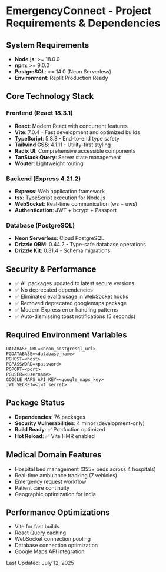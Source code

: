 # EmergencyConnect - Project Requirements & Dependencies

## System Requirements
- **Node.js**: >= 18.0.0
- **npm**: >= 9.0.0
- **PostgreSQL**: >= 14.0 (Neon Serverless)
- **Environment**: Replit Production Ready

## Core Technology Stack

### Frontend (React 18.3.1)
- **React**: Modern React with concurrent features
- **Vite**: 7.0.4 - Fast development and optimized builds
- **TypeScript**: 5.8.3 - End-to-end type safety
- **Tailwind CSS**: 4.1.11 - Utility-first styling
- **Radix UI**: Comprehensive accessible components
- **TanStack Query**: Server state management
- **Wouter**: Lightweight routing

### Backend (Express 4.21.2)
- **Express**: Web application framework
- **tsx**: TypeScript execution for Node.js
- **WebSocket**: Real-time communication (ws + uws)
- **Authentication**: JWT + bcrypt + Passport

### Database (PostgreSQL)
- **Neon Serverless**: Cloud PostgreSQL
- **Drizzle ORM**: 0.44.2 - Type-safe database operations
- **Drizzle Kit**: 0.31.4 - Schema migrations

## Security & Performance
- ✅ All packages updated to latest secure versions
- ✅ No deprecated dependencies
- ✅ Eliminated eval() usage in WebSocket hooks
- ✅ Removed deprecated googlemaps package
- ✅ Modern Express error handling patterns
- ✅ Auto-dismissing toast notifications (5 seconds)

## Required Environment Variables
```
DATABASE_URL=<neon_postgresql_url>
PGDATABASE=<database_name>
PGHOST=<host>
PGPASSWORD=<password>
PGPORT=<port>
PGUSER=<username>
GOOGLE_MAPS_API_KEY=<google_maps_key>
JWT_SECRET=<jwt_secret>
```

## Package Status
- **Dependencies**: 76 packages
- **Security Vulnerabilities**: 4 minor (development-only)
- **Build Ready**: ✅ Production optimized
- **Hot Reload**: ✅ Vite HMR enabled

## Medical Domain Features
- Hospital bed management (355+ beds across 4 hospitals)
- Real-time ambulance tracking (7 vehicles)
- Emergency request workflow
- Patient care continuity
- Geographic optimization for India

## Performance Optimizations
- Vite for fast builds
- React Query caching
- WebSocket connection pooling
- Database connection optimization
- Google Maps API integration

Last Updated: July 12, 2025